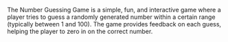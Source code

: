 The Number Guessing Game is a simple, fun, and interactive game where a player tries to guess a randomly generated number within a certain range (typically between 1 and 100). The game provides feedback on each guess, helping the player to zero in on the correct number.
